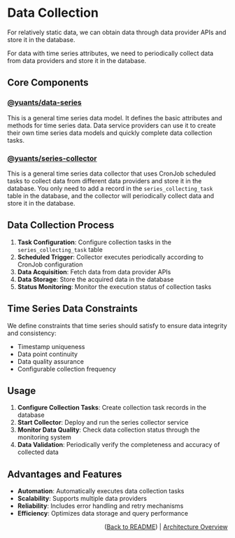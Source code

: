 # Data Collection

For relatively static data, we can obtain data through data provider APIs and store it in the database.

For data with time series attributes, we need to periodically collect data from data providers and store it in the database.

## Core Components

### [@yuants/data-series](./packages/yuants-data-series.md)

This is a general time series data model. It defines the basic attributes and methods for time series data. Data service providers can use it to create their own time series data models and quickly complete data collection tasks.

### [@yuants/series-collector](apps/series-collector)

This is a general time series data collector that uses CronJob scheduled tasks to collect data from different data providers and store it in the database. You only need to add a record in the `series_collecting_task` table in the database, and the collector will periodically collect data and store it in the database.

## Data Collection Process

1. **Task Configuration**: Configure collection tasks in the `series_collecting_task` table
2. **Scheduled Trigger**: Collector executes periodically according to CronJob configuration
3. **Data Acquisition**: Fetch data from data provider APIs
4. **Data Storage**: Store the acquired data in the database
5. **Status Monitoring**: Monitor the execution status of collection tasks

## Time Series Data Constraints

We define constraints that time series should satisfy to ensure data integrity and consistency:

- Timestamp uniqueness
- Data point continuity
- Data quality assurance
- Configurable collection frequency

## Usage

1. **Configure Collection Tasks**: Create collection task records in the database
2. **Start Collector**: Deploy and run the series collector service
3. **Monitor Data Quality**: Check data collection status through the monitoring system
4. **Data Validation**: Periodically verify the completeness and accuracy of collected data

## Advantages and Features

- **Automation**: Automatically executes data collection tasks
- **Scalability**: Supports multiple data providers
- **Reliability**: Includes error handling and retry mechanisms
- **Efficiency**: Optimizes data storage and query performance

<p align="right">(<a href="../../README.md">Back to README</a>) | <a href="architecture-overview.md">Architecture Overview</a></p>
